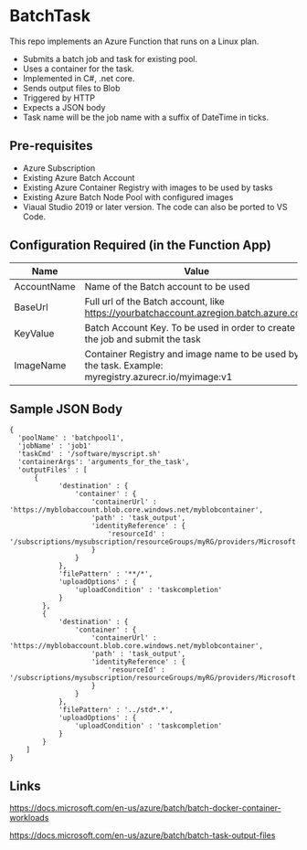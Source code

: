 # BatchTask
This repo implements an Azure Function that runs on a Linux plan.
* Submits a batch job and task for existing pool.
* Uses a container for the task.
* Implemented in C#, .net core. 
* Sends output files to Blob
* Triggered by HTTP
* Expects a JSON body
* Task name will be the job name with a suffix of DateTime in ticks.

## Pre-requisites
* Azure Subscription
* Existing Azure Batch Account
* Existing Azure Container Registry with images to be used by tasks
* Existing Azure Batch Node Pool with configured images
* Viaual Studio 2019 or later version.  The code can also be ported to VS Code.

## Configuration Required (in the Function App)

| Name | Value |
| ---- | ----- |
| AccountName | Name of the Batch account to be used |
| BaseUrl | Full url of the Batch account, like https://yourbatchaccount.azregion.batch.azure.com |
| KeyValue | Batch Account Key.  To be used in order to create the job and submit the task |
| ImageName | Container Registry and image name to be used by the task.  Example: myregistry.azurecr.io/myimage:v1 |

## Sample JSON Body

```
{ 
  'poolName' : 'batchpool1',
  'jobName' : 'job1'
  'taskCmd' : '/software/myscript.sh'
  'containerArgs': 'arguments_for_the_task', 
  'outputFiles' : [
      {
            'destination' : {
                'container' : {
                    'containerUrl' : 'https://myblobaccount.blob.core.windows.net/myblobcontainer',
                    'path' : 'task_output',
                    'identityReference' : {
                        'resourceId' : '/subscriptions/mysubscription/resourceGroups/myRG/providers/Microsoft.ManagedIdentity/userAssignedIdentities/mymanagedidentity'
                    }
                }
            },
            'filePattern' : '**/*',
            'uploadOptions' : {
                'uploadCondition' : 'taskcompletion'
            }
        },
        {
            'destination' : {
                'container' : {
                    'containerUrl' : 'https://myblobaccount.blob.core.windows.net/myblobcontainer',
                    'path' : 'task_output',
                    'identityReference' : {
                        'resourceId' : '/subscriptions/mysubscription/resourceGroups/myRG/providers/Microsoft.ManagedIdentity/userAssignedIdentities/mymanagedidentity'
                    }
                }
            },
            'filePattern' : '../std*.*',
            'uploadOptions' : {
                'uploadCondition' : 'taskcompletion'
            }
        }
    ] 
}

```

## Links
https://docs.microsoft.com/en-us/azure/batch/batch-docker-container-workloads

https://docs.microsoft.com/en-us/azure/batch/batch-task-output-files
